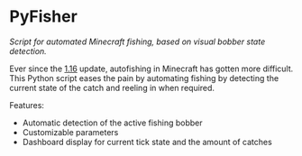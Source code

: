 # PyFisher
*Script for automated Minecraft fishing, based on visual bobber state detection.*

Ever since the [1.16](https://minecraft.fandom.com/wiki/Java_Edition_1.16) update, autofishing in Minecraft has gotten more difficult. 
This Python script eases the pain by automating fishing by detecting the current state of the catch and reeling in when required.

Features:
- Automatic detection of the active fishing bobber  
- Customizable parameters
- Dashboard display for current tick state and the amount of catches 
